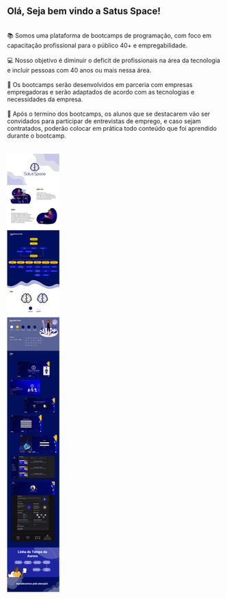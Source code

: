 ## Olá, Seja bem vindo a Satus Space!
</br>
📚  Somos uma plataforma de bootcamps de programação, com foco em capacitação profissional para o público 40+ e empregabilidade.</br></br>
💻  Nosso objetivo é diminuir o deficit de profissionais na área da tecnologia e incluir pessoas com 40 anos ou mais nessa área.</br></br>
🏢  Os bootcamps serão desenvolvidos em parceria com empresas empregadoras e serão adaptados de acordo com as tecnologias e necessidades da empresa.</br></br>
🚀  Após o termino dos bootcamps, os alunos que se destacarem vão ser convidados para participar de entrevistas de emprego, e caso sejam contratados, poderão colocar em prática todo conteúdo que foi aprendido durante o bootcamp.
</br></br></br>

<a href="https://github.com/Satus-Space">
<img align="center" src="folder.png">
